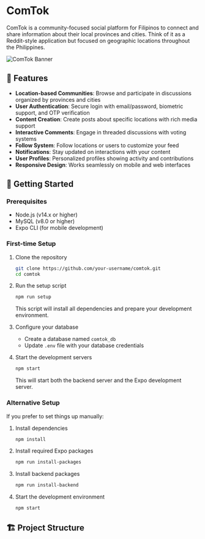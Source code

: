 # ComTok

ComTok is a community-focused social platform for Filipinos to connect and share information about their local provinces and cities. Think of it as a Reddit-style application but focused on geographic locations throughout the Philippines.

![ComTok Banner](https://images.unsplash.com/photo-1529686342540-1b43aec0df75?q=80&w=1000)

## 📱 Features

- **Location-based Communities**: Browse and participate in discussions organized by provinces and cities
- **User Authentication**: Secure login with email/password, biometric support, and OTP verification
- **Content Creation**: Create posts about specific locations with rich media support
- **Interactive Comments**: Engage in threaded discussions with voting systems
- **Follow System**: Follow locations or users to customize your feed
- **Notifications**: Stay updated on interactions with your content
- **User Profiles**: Personalized profiles showing activity and contributions
- **Responsive Design**: Works seamlessly on mobile and web interfaces

## 🚀 Getting Started

### Prerequisites

- Node.js (v14.x or higher)
- MySQL (v8.0 or higher)
- Expo CLI (for mobile development)

### First-time Setup

1. Clone the repository

   ```bash
   git clone https://github.com/your-username/comtok.git
   cd comtok
   ```

2. Run the setup script

   ```bash
   npm run setup
   ```

   This script will install all dependencies and prepare your development environment.

3. Configure your database

   - Create a database named `comtok_db`
   - Update `.env` file with your database credentials

4. Start the development servers
   ```bash
   npm start
   ```
   This will start both the backend server and the Expo development server.

### Alternative Setup

If you prefer to set things up manually:

1. Install dependencies

   ```bash
   npm install
   ```

2. Install required Expo packages

   ```bash
   npm run install-packages
   ```

3. Install backend packages

   ```bash
   npm run install-backend
   ```

4. Start the development environment
   ```bash
   npm start
   ```

## 🏗️ Project Structure
